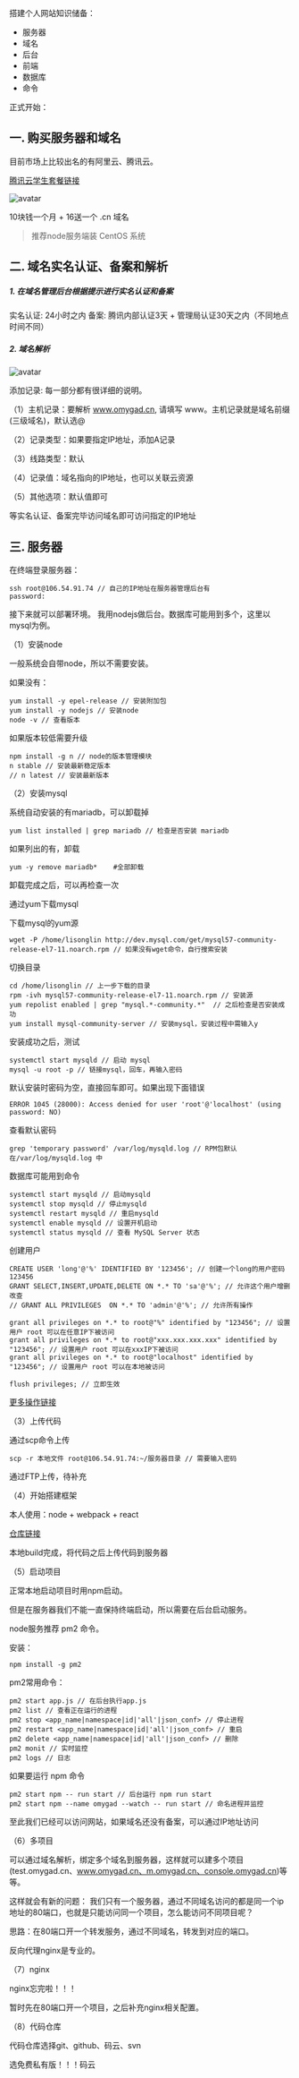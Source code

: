 搭建个人网站知识储备：

- 服务器
- 域名
- 后台
- 前端
- 数据库
- 命令

正式开始：

## 一. 购买服务器和域名
目前市场上比较出名的有阿里云、腾讯云。

[腾讯云学生套餐链接](https://cloud.tencent.com/act/campus)


![avatar](https://staticdaily.zhongan.com/website/paas/public/markdown/test_1.png)


10块钱一个月 + 16送一个 .cn 域名

>推荐node服务端装 CentOS 系统

## 二. 域名实名认证、备案和解析
##### 1. 在域名管理后台根据提示进行实名认证和备案
实名认证: 24小时之内
备案: 腾讯内部认证3天 + 管理局认证30天之内（不同地点时间不同）
##### 2. 域名解析
![avatar](https://staticdaily.zhongan.com/website/paas/public/markdown/test_2.png)

添加记录: 每一部分都有很详细的说明。

（1）主机记录：要解析 www.omygad.cn, 请填写 www。主机记录就是域名前缀(三级域名)，默认选@

（2）记录类型：如果要指定IP地址，添加A记录

（3）线路类型：默认

（4）记录值：域名指向的IP地址，也可以关联云资源

（5）其他选项：默认值即可

等实名认证、备案完毕访问域名即可访问指定的IP地址

## 三. 服务器
在终端登录服务器：
```
ssh root@106.54.91.74 // 自己的IP地址在服务器管理后台有
password: 
```
接下来就可以部署环境。
我用nodejs做后台。数据库可能用到多个，这里以mysql为例。

（1）安装node

一般系统会自带node，所以不需要安装。

如果没有：
```
yum install -y epel-release // 安装附加包
yum install -y nodejs // 安装node
node -v // 查看版本
```
如果版本较低需要升级
```
npm install -g n // node的版本管理模块
n stable // 安装最新稳定版本
// n latest // 安装最新版本
```

（2）安装mysql

系统自动安装的有mariadb，可以卸载掉
```
yum list installed | grep mariadb // 检查是否安装 mariadb
```
如果列出的有，卸载
```
yum -y remove mariadb*    #全部卸载
```
卸载完成之后，可以再检查一次

通过yum下载mysql

下载mysql的yum源
```
wget -P /home/lisonglin http://dev.mysql.com/get/mysql57-community-release-el7-11.noarch.rpm // 如果没有wget命令，自行搜索安装
```
切换目录
```
cd /home/lisonglin // 上一步下载的目录
rpm -ivh mysql57-community-release-el7-11.noarch.rpm // 安装源
yum repolist enabled | grep "mysql.*-community.*"  // 之后检查是否安装成功
yum install mysql-community-server // 安装mysql，安装过程中需输入y
```
安装成功之后，测试
```
systemctl start mysqld // 启动 mysql
mysql -u root -p // 链接mysql，回车，再输入密码
```
默认安装时密码为空，直接回车即可。如果出现下面错误
```
ERROR 1045 (28000): Access denied for user 'root'@'localhost' (using password: NO)
```
查看默认密码
```
grep 'temporary password' /var/log/mysqld.log // RPM包默认在/var/log/mysqld.log 中
```
数据库可能用到命令
```
systemctl start mysqld // 启动mysqld
systemctl stop mysqld // 停止mysqld
systemctl restart mysqld // 重启mysqld
systemctl enable mysqld // 设置开机启动
systemctl status mysqld // 查看 MySQL Server 状态
```

创建用户
```
CREATE USER 'long'@'%' IDENTIFIED BY '123456'; // 创建一个long的用户密码 123456
GRANT SELECT,INSERT,UPDATE,DELETE ON *.* TO 'sa'@'%'; // 允许这个用户增删改查
// GRANT ALL PRIVILEGES  ON *.* TO 'admin'@'%'; // 允许所有操作

grant all privileges on *.* to root@"%" identified by "123456"; // 设置用户 root 可以在任意IP下被访问
grant all privileges on *.* to root@"xxx.xxx.xxx.xxx" identified by "123456"; // 设置用户 root 可以在xxxIP下被访问
grant all privileges on *.* to root@"localhost" identified by "123456"; // 设置用户 root 可以在本地被访问

flush privileges; // 立即生效
```
[更多操作链接](https://blog.csdn.net/bianchengxiaoma/article/details/80800622)

（3）上传代码

通过scp命令上传
```
scp -r 本地文件 root@106.54.91.74:~/服务器目录 // 需要输入密码
```
通过FTP上传，待补充

（4）开始搭建框架

本人使用：node + webpack + react

[仓库链接](https://github.com/tianwangwen/omygad)

本地build完成，将代码之后上传代码到服务器

（5）启动项目

正常本地启动项目时用npm启动。

但是在服务器我们不能一直保持终端启动，所以需要在后台启动服务。

node服务推荐 pm2 命令。

安装：
```
npm install -g pm2
```
pm2常用命令：
```
pm2 start app.js // 在后台执行app.js
pm2 list // 查看正在运行的进程
pm2 stop <app_name|namespace|id|'all'|json_conf> // 停止进程
pm2 restart <app_name|namespace|id|'all'|json_conf> // 重启
pm2 delete <app_name|namespace|id|'all'|json_conf> // 删除
pm2 monit // 实时监控
pm2 logs // 日志
```
如果要运行 npm 命令
```
pm2 start npm -- run start // 后台运行 npm run start
pm2 start npm --name omygad --watch -- run start // 命名进程并监控
```
至此我们已经可以访问网站，如果域名还没有备案，可以通过IP地址访问

（6）多项目

可以通过域名解析，绑定多个域名到服务器，这样就可以建多个项目(test.omygad.cn、www.omygad.cn、m.omygad.cn、console.omygad.cn)等等。

这样就会有新的问题： 我们只有一个服务器，通过不同域名访问的都是同一个ip地址的80端口，也就是只能访问同一个项目，怎么能访问不同项目呢？

思路：在80端口开一个转发服务，通过不同域名，转发到对应的端口。

反向代理nginx是专业的。

（7）nginx

nginx忘完啦！！！

暂时先在80端口开一个项目，之后补充nginx相关配置。

（8）代码仓库

代码仓库选择git、github、码云、svn

选免费私有版！！！码云
